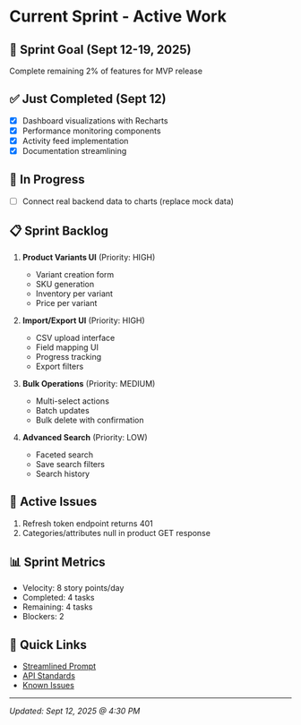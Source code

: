 # Current Sprint - Active Work

## 🎯 Sprint Goal (Sept 12-19, 2025)
Complete remaining 2% of features for MVP release

## ✅ Just Completed (Sept 12)
- [x] Dashboard visualizations with Recharts
- [x] Performance monitoring components
- [x] Activity feed implementation
- [x] Documentation streamlining

## 🚧 In Progress
- [ ] Connect real backend data to charts (replace mock data)

## 📋 Sprint Backlog
1. **Product Variants UI** (Priority: HIGH)
   - Variant creation form
   - SKU generation
   - Inventory per variant
   - Price per variant

2. **Import/Export UI** (Priority: HIGH)
   - CSV upload interface
   - Field mapping UI
   - Progress tracking
   - Export filters

3. **Bulk Operations** (Priority: MEDIUM)
   - Multi-select actions
   - Batch updates
   - Bulk delete with confirmation

4. **Advanced Search** (Priority: LOW)
   - Faceted search
   - Save search filters
   - Search history

## 🐛 Active Issues
1. Refresh token endpoint returns 401
2. Categories/attributes null in product GET response

## 📊 Sprint Metrics
- Velocity: 8 story points/day
- Completed: 4 tasks
- Remaining: 4 tasks
- Blockers: 2

## 🔗 Quick Links
- [Streamlined Prompt](../CONTINUITY_PROMPT_STREAMLINED.md)
- [API Standards](../reference/API_STANDARDS.md)
- [Known Issues](./KNOWN_ISSUES.md)

---
*Updated: Sept 12, 2025 @ 4:30 PM*